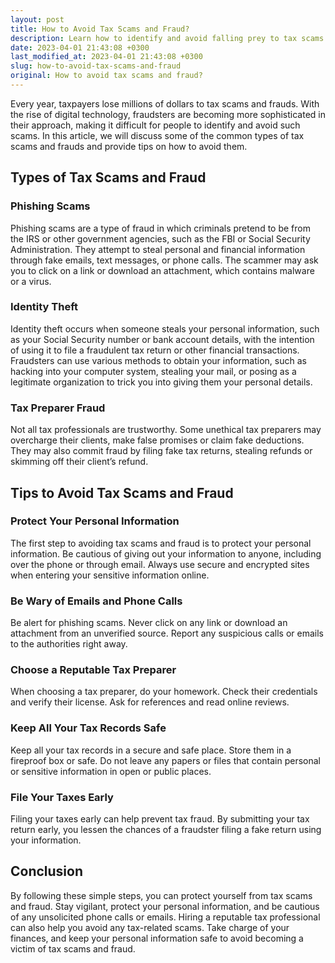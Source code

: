 ```yaml
---
layout: post
title: How to Avoid Tax Scams and Fraud?
description: Learn how to identify and avoid falling prey to tax scams and frauds. Protect your finances and personal information with these simple tips.
date: 2023-04-01 21:43:08 +0300
last_modified_at: 2023-04-01 21:43:08 +0300
slug: how-to-avoid-tax-scams-and-fraud
original: How to avoid tax scams and fraud?
---
```

Every year, taxpayers lose millions of dollars to tax scams and frauds. With the rise of digital technology, fraudsters are becoming more sophisticated in their approach, making it difficult for people to identify and avoid such scams. In this article, we will discuss some of the common types of tax scams and frauds and provide tips on how to avoid them.

## Types of Tax Scams and Fraud

### Phishing Scams

Phishing scams are a type of fraud in which criminals pretend to be from the IRS or other government agencies, such as the FBI or Social Security Administration. They attempt to steal personal and financial information through fake emails, text messages, or phone calls. The scammer may ask you to click on a link or download an attachment, which contains malware or a virus.

### Identity Theft

Identity theft occurs when someone steals your personal information, such as your Social Security number or bank account details, with the intention of using it to file a fraudulent tax return or other financial transactions. Fraudsters can use various methods to obtain your information, such as hacking into your computer system, stealing your mail, or posing as a legitimate organization to trick you into giving them your personal details.

### Tax Preparer Fraud

Not all tax professionals are trustworthy. Some unethical tax preparers may overcharge their clients, make false promises or claim fake deductions. They may also commit fraud by filing fake tax returns, stealing refunds or skimming off their client’s refund.

## Tips to Avoid Tax Scams and Fraud

### Protect Your Personal Information

The first step to avoiding tax scams and fraud is to protect your personal information. Be cautious of giving out your information to anyone, including over the phone or through email. Always use secure and encrypted sites when entering your sensitive information online.

### Be Wary of Emails and Phone Calls

Be alert for phishing scams. Never click on any link or download an attachment from an unverified source. Report any suspicious calls or emails to the authorities right away.

### Choose a Reputable Tax Preparer

When choosing a tax preparer, do your homework. Check their credentials and verify their license. Ask for references and read online reviews.

### Keep All Your Tax Records Safe

Keep all your tax records in a secure and safe place. Store them in a fireproof box or safe. Do not leave any papers or files that contain personal or sensitive information in open or public places.

### File Your Taxes Early

Filing your taxes early can help prevent tax fraud. By submitting your tax return early, you lessen the chances of a fraudster filing a fake return using your information.

## Conclusion

By following these simple steps, you can protect yourself from tax scams and fraud. Stay vigilant, protect your personal information, and be cautious of any unsolicited phone calls or emails. Hiring a reputable tax professional can also help you avoid any tax-related scams. Take charge of your finances, and keep your personal information safe to avoid becoming a victim of tax scams and fraud.